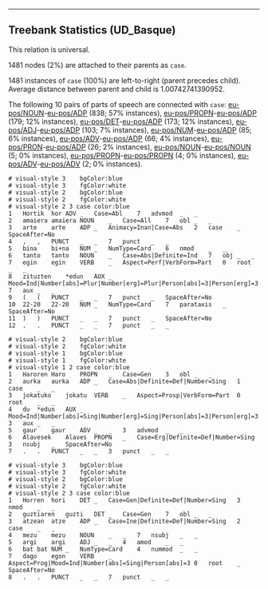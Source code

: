 

--------------------------------------------------------------------------------

## Treebank Statistics (UD_Basque)

This relation is universal.

1481 nodes (2%) are attached to their parents as `case`.

1481 instances of `case` (100%) are left-to-right (parent precedes child).
Average distance between parent and child is 1.00742741390952.

The following 10 pairs of parts of speech are connected with `case`: [eu-pos/NOUN]()-[eu-pos/ADP]() (838; 57% instances), [eu-pos/PROPN]()-[eu-pos/ADP]() (179; 12% instances), [eu-pos/DET]()-[eu-pos/ADP]() (173; 12% instances), [eu-pos/ADJ]()-[eu-pos/ADP]() (103; 7% instances), [eu-pos/NUM]()-[eu-pos/ADP]() (85; 6% instances), [eu-pos/ADV]()-[eu-pos/ADP]() (66; 4% instances), [eu-pos/PRON]()-[eu-pos/ADP]() (26; 2% instances), [eu-pos/NOUN]()-[eu-pos/NOUN]() (5; 0% instances), [eu-pos/PROPN]()-[eu-pos/PROPN]() (4; 0% instances), [eu-pos/ADV]()-[eu-pos/ADV]() (2; 0% instances).


~~~ conllu
# visual-style 3	bgColor:blue
# visual-style 3	fgColor:white
# visual-style 2	bgColor:blue
# visual-style 2	fgColor:white
# visual-style 2 3 case	color:blue
1	Hortik	hor	ADV	_	Case=Abl	7	advmod	_	_
2	amaiera	amaiera	NOUN	_	Case=All	7	obl	_	_
3	arte	arte	ADP	_	Animacy=Inan|Case=Abs	2	case	_	SpaceAfter=No
4	,	,	PUNCT	_	_	7	punct	_	_
5	bina	bi+na	NUM	_	NumType=Card	6	nmod	_	_
6	tanto	tanto	NOUN	_	Case=Abs|Definite=Ind	7	obj	_	_
7	egin	egin	VERB	_	Aspect=Perf|VerbForm=Part	0	root	_	_
8	zituzten	*edun	AUX	_	Mood=Ind|Number[abs]=Plur|Number[erg]=Plur|Person[abs]=3|Person[erg]=3	7	aux	_	_
9	(	(	PUNCT	_	_	7	punct	_	SpaceAfter=No
10	22-20	22-20	NUM	_	NumType=Card	7	parataxis	_	SpaceAfter=No
11	)	)	PUNCT	_	_	7	punct	_	SpaceAfter=No
12	.	.	PUNCT	_	_	7	punct	_	_

~~~


~~~ conllu
# visual-style 2	bgColor:blue
# visual-style 2	fgColor:white
# visual-style 1	bgColor:blue
# visual-style 1	fgColor:white
# visual-style 1 2 case	color:blue
1	Haroren	Haro	PROPN	_	Case=Gen	3	obl	_	_
2	aurka	aurka	ADP	_	Case=Abs|Definite=Def|Number=Sing	1	case	_	_
3	jokatuko	jokatu	VERB	_	Aspect=Prosp|VerbForm=Part	0	root	_	_
4	du	*edun	AUX	_	Mood=Ind|Number[abs]=Sing|Number[erg]=Sing|Person[abs]=3|Person[erg]=3	3	aux	_	_
5	gaur	gaur	ADV	_	_	3	advmod	_	_
6	Alavesek	Alaves	PROPN	_	Case=Erg|Definite=Def|Number=Sing	3	nsubj	_	SpaceAfter=No
7	.	.	PUNCT	_	_	3	punct	_	_

~~~


~~~ conllu
# visual-style 3	bgColor:blue
# visual-style 3	fgColor:white
# visual-style 2	bgColor:blue
# visual-style 2	fgColor:white
# visual-style 2 3 case	color:blue
1	Horren	hori	DET	_	Case=Gen|Definite=Def|Number=Sing	3	nmod	_	_
2	guztiaren	guzti	DET	_	Case=Gen	7	obl	_	_
3	atzean	atze	ADP	_	Case=Ine|Definite=Def|Number=Sing	2	case	_	_
4	mezu	mezu	NOUN	_	_	7	nsubj	_	_
5	argi	argi	ADJ	_	_	4	amod	_	_
6	bat	bat	NUM	_	NumType=Card	4	nummod	_	_
7	dago	egon	VERB	_	Aspect=Prog|Mood=Ind|Number[abs]=Sing|Person[abs]=3	0	root	_	SpaceAfter=No
8	.	.	PUNCT	_	_	7	punct	_	_

~~~


